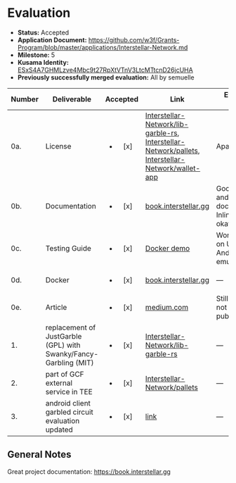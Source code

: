 # Evaluation

- **Status:** Accepted
- **Application Document:** https://github.com/w3f/Grants-Program/blob/master/applications/Interstellar-Network.md
- **Milestone:** 5
- **Kusama Identity:** [ESxS4A7GHMLzve4Mbc9t27RpXtVTnV3LtcMTtcnD26jcUHA](https://polkascan.io/pre/kusama/account/ESxS4A7GHMLzve4Mbc9t27RpXtVTnV3LtcMTtcnD26jcUHA)
- **Previously successfully merged evaluation:** All by semuelle

| Number | Deliverable | Accepted | Link | Evaluation Notes |
| ------ | ----------- | :------: | ---- |----------------- |
| 0a. | License | <ul><li>[x] </li></ul> | [Interstellar-Network/lib-garble-rs](https://github.com/Interstellar-Network/lib-garble-rs/blob/ba3a530518e43e92ad4e9726beaaa4c338c80e1f/LICENSE), [Interstellar-Network/pallets](https://github.com/Interstellar-Network/pallets/blob/495f09eb7f289fcdb9d7e20af2dd792bc555593e/LICENSE), [Interstellar-Network/wallet-app](https://github.com/Interstellar-Network/wallet-app/blob/5cd330ec082960714be8ce840f4b8047a7efd092/LICENSE) | Apache 2.0 |
| 0b. | Documentation | <ul><li>[x] </li></ul> | [book.interstellar.gg](https://book.interstellar.gg/M5.html) | Good project and code documentation. Inline docs okay. |
| 0c. | Testing Guide | <ul><li>[x] </li></ul> | [Docker demo](https://book.interstellar.gg/M5_demo_tutorial.html) | Worked great on Ubuntu + Android emulator. |
| 0d. | Docker | <ul><li>[x] </li></ul> | [book.interstellar.gg](https://book.interstellar.gg/M5.html#docker-demo-tutorial) | — |
| 0e. | Article | <ul><li>[x] </li></ul> | [medium.com](https://medium.com/@jlleleu/b4003a64e927) | Still a draft, but not yet published. |  
| 1. | replacement of JustGarble (GPL) with Swanky/Fancy-Garbling (MIT) | <ul><li>[x] </li></ul> | [Interstellar-Network/lib-garble-rs](https://github.com/Interstellar-Network/lib-garble-rs/tree/ba3a530518e43e92ad4e9726beaaa4c338c80e1f) | — |
| 2. | part of GCF external service in TEE | <ul><li>[x] </li></ul> | [Interstellar-Network/pallets](https://github.com/Interstellar-Network/pallets/tree/495f09eb7f289fcdb9d7e20af2dd792bc555593e/pallets/ocw-garble) | — |
| 3. | android client garbled circuit evaluation updated | <ul><li>[x] </li></ul> | [link](https://github.com/Interstellar-Network/wallet-app/Interstellar-Network/wallet-app/5cd330ec082960714be8ce840f4b8047a7efd092) | — |


## General Notes

Great project documentation: https://book.interstellar.gg
